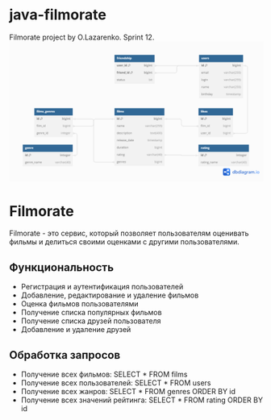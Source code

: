 # java-filmorate
Filmorate project by O.Lazarenko. Sprint 12.
![Database project.](/filmorate.png)

# Filmorate

Filmorate - это сервис, который позволяет пользователям оценивать фильмы и делиться своими оценками с другими пользователями.

## Функциональность

- Регистрация и аутентификация пользователей
- Добавление, редактирование и удаление фильмов
- Оценка фильмов пользователями
- Получение списка популярных фильмов
- Получение списка друзей пользователя
- Добавление и удаление друзей

## Обработка запросов

- Получение всех фильмов: SELECT * FROM films
- Получение всех пользователей: SELECT * FROM users
- Получение всех жанров: SELECT * FROM genres ORDER BY id
- Получение всех значений рейтинга: SELECT * FROM rating ORDER BY id 